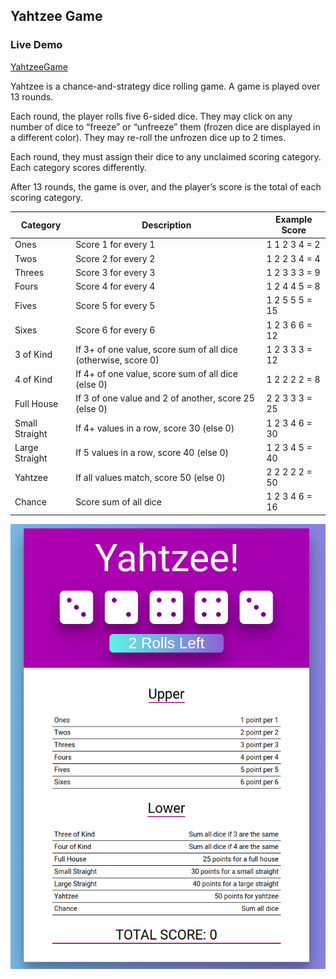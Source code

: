 ## Yahtzee Game

### Live Demo

[YahtzeeGame](https://kdordyahtzeegame.netlify.com/)

Yahtzee is a chance-and-strategy dice rolling game. A game is played over 13 rounds.

Each round, the player rolls five 6-sided dice. They may click on any number of dice to “freeze” or “unfreeze” them (frozen dice are displayed in a different color). They may re-roll the unfrozen dice up to 2 times.

Each round, they must assign their dice to any unclaimed scoring category. Each category scores differently.

After 13 rounds, the game is over, and the player’s score is the total of each scoring category.

| Category       | Description                                                    | Example Score  |
| -------------- | -------------------------------------------------------------- | -------------- |
| Ones           | Score 1 for every 1                                            | 1 1 2 3 4 = 2  |
| Twos           | Score 2 for every 2                                            | 1 2 2 3 4 = 4  |
| Threes         | Score 3 for every 3                                            | 1 2 3 3 3 = 9  |
| Fours          | Score 4 for every 4                                            | 1 2 4 4 5 = 8  |
| Fives          | Score 5 for every 5                                            | 1 2 5 5 5 = 15 |
| Sixes          | Score 6 for every 6                                            | 1 2 3 6 6 = 12 |
| 3 of Kind      | If 3+ of one value, score sum of all dice (otherwise, score 0) | 1 2 3 3 3 = 12 |
| 4 of Kind      | If 4+ of one value, score sum of all dice (else 0)             | 1 2 2 2 2 = 8  |
| Full House     | If 3 of one value and 2 of another, score 25 (else 0)          | 2 2 3 3 3 = 25 |
| Small Straight | If 4+ values in a row, score 30 (else 0)                       | 1 2 3 4 6 = 30 |
| Large Straight | If 5 values in a row, score 40 (else 0)                        | 1 2 3 4 5 = 40 |
| Yahtzee        | If all values match, score 50 (else 0)                         | 2 2 2 2 2 = 50 |
| Chance         | Score sum of all dice                                          | 1 2 3 4 6 = 16 |

![Yahtzee](./public/yahtzee.png)
